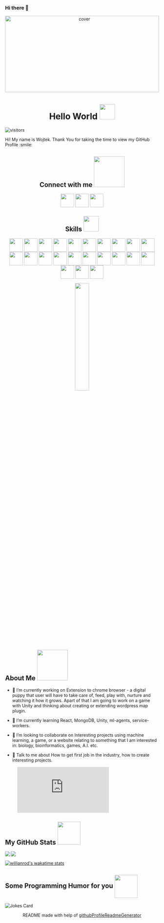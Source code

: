 ### Hi there 👋

<!--
**koval77/koval77** is a ✨ _special_ ✨ repository because its `README.md` (this file) appears on your GitHub profile.

Here are some ideas to get you started:

- 🔭 I’m currently working on ...
- 🌱 I’m currently learning ...
- 👯 I’m looking to collaborate on ...
- 🤔 I’m looking for help with ...
- 💬 Ask me about ...
- 📫 How to reach me: ...
- 😄 Pronouns: ...
- ⚡ Fun fact: ...
-->

<div align="center">
<img width="100%" height = "250px" src="https://cdn.pixabay.com/photo/2018/01/14/23/12/nature-3082832_1280.jpg" alt="cover" />
</div>

<h1 align='center'> Hello World <img src = "https://raw.githubusercontent.com/MartinHeinz/MartinHeinz/master/wave.gif" width = 50px> </h1>
<p align='center'>

![visitors](https://visitor-badge.glitch.me/badge?page_id=koval77.koval77)

</p>
<div size='20px'> Hi! My name is Wojtek. Thank You for taking the time to view my GitHub Profile :smile: 
<h2 align='center'> Connect with me <img src='https://raw.githubusercontent.com/ShahriarShafin/ShahriarShafin/main/Assets/handshake.gif' width="100px"> </h2>
<p align = 'center'>
<a href = 'https://www.linkedin.com/in/wojtekkozlowski78'> <img width = '44px' align= 'center' src="https://raw.githubusercontent.com/rahulbanerjee26/githubAboutMeGenerator/main/icons/linked-in-alt.svg"/></a> 
<a href = 'https://codepen.io/Wojtek77'> <img width = '44px' align= 'center' src="https://raw.githubusercontent.com/rahulbanerjee26/githubAboutMeGenerator/main/icons/portfolio.png"/></a> 
<a href = 'https://www.github.com/koval77'> <img width = '44px' align= 'center' src="https://raw.githubusercontent.com/rahulbanerjee26/githubAboutMeGenerator/main/icons/github.svg"/></a> 

</p>
</div>

<h2 align='center'> Skills <img src = "https://media2.giphy.com/media/QssGEmpkyEOhBCb7e1/giphy.gif?cid=ecf05e47a0n3gi1bfqntqmob8g9aid1oyj2wr3ds3mg700bl&rid=giphy.gif" width = 50px> </h2>
<p align = 'center'>
<img width ='44px' align='center' src ='https://raw.githubusercontent.com/rahulbanerjee26/githubAboutMeGenerator/main/icons/azure.svg'>
<img width ='44px' align='center' src ='https://raw.githubusercontent.com/rahulbanerjee26/githubAboutMeGenerator/main/icons/blender.svg'>
<img width ='44px' align='center' src ='https://raw.githubusercontent.com/rahulbanerjee26/githubAboutMeGenerator/main/icons/bootstrap.svg'>
<img width ='44px' align='center' src ='https://raw.githubusercontent.com/rahulbanerjee26/githubAboutMeGenerator/main/icons/codepen.svg'>
<img width ='44px' align='center' src ='https://raw.githubusercontent.com/rahulbanerjee26/githubAboutMeGenerator/main/icons/csharp.svg'>
<img width ='44px' align='center' src ='https://raw.githubusercontent.com/rahulbanerjee26/githubAboutMeGenerator/main/icons/css.svg'>
<img width ='44px' align='center' src ='https://raw.githubusercontent.com/rahulbanerjee26/githubAboutMeGenerator/main/icons/dotnet.svg'>
<img width ='44px' align='center' src ='https://raw.githubusercontent.com/rahulbanerjee26/githubAboutMeGenerator/main/icons/flask.svg'>
<img width ='44px' align='center' src ='https://raw.githubusercontent.com/rahulbanerjee26/githubAboutMeGenerator/main/icons/git.svg'>
<img width ='44px' align='center' src ='https://raw.githubusercontent.com/rahulbanerjee26/githubAboutMeGenerator/main/icons/html.svg'>
<img width ='44px' align='center' src ='https://raw.githubusercontent.com/rahulbanerjee26/githubAboutMeGenerator/main/icons/javascript.svg'>
<img width ='44px' align='center' src ='https://raw.githubusercontent.com/rahulbanerjee26/githubAboutMeGenerator/main/icons/illustrator.svg'>
<img width ='44px' align='center' src ='https://raw.githubusercontent.com/rahulbanerjee26/githubAboutMeGenerator/main/icons/mariadb.svg'>
<img width ='44px' align='center' src ='https://raw.githubusercontent.com/rahulbanerjee26/githubAboutMeGenerator/main/icons/mysql.svg'>
<img width ='44px' align='center' src ='https://raw.githubusercontent.com/rahulbanerjee26/githubAboutMeGenerator/main/icons/mongodb.svg'>
<img width ='44px' align='center' src ='https://raw.githubusercontent.com/rahulbanerjee26/githubAboutMeGenerator/main/icons/nodejs.svg'>
<img width ='44px' align='center' src ='https://raw.githubusercontent.com/rahulbanerjee26/githubAboutMeGenerator/main/icons/photoshop.svg'>
<img width ='44px' align='center' src ='https://raw.githubusercontent.com/rahulbanerjee26/githubAboutMeGenerator/main/icons/php.svg'>
<img width ='44px' align='center' src ='https://raw.githubusercontent.com/rahulbanerjee26/githubAboutMeGenerator/main/icons/python.svg'>
<img width ='44px' align='center' src ='https://raw.githubusercontent.com/rahulbanerjee26/githubAboutMeGenerator/main/icons/reactjs.svg'>
<img width ='44px' align='center' src ='https://raw.githubusercontent.com/rahulbanerjee26/githubAboutMeGenerator/main/icons/sqlite.svg'>
<img width ='44px' align='center' src ='https://raw.githubusercontent.com/rahulbanerjee26/githubAboutMeGenerator/main/icons/unity.svg'>
<img width ='44px' align='center' src ='https://raw.githubusercontent.com/rahulbanerjee26/githubAboutMeGenerator/main/icons/wordpress.svg'>
<br>
</p>
<div align='center'>
<img width ='30%' height = '30%'  src='https://cdn.pixabay.com/photo/2018/09/24/08/31/pixel-cells-3699334_1280.png'/>
</div>
<h2> About Me <img src = "https://media0.giphy.com/media/KDDpcKigbfFpnejZs6/giphy.gif?cid=ecf05e47oy6f4zjs8g1qoiystc56cu7r9tb8a1fe76e05oty&rid=giphy.gif" width = 100px></h2>

- 🔭 I’m currently working on Extension to chrome browser - a digital puppy that user will have to take care of, feed, play with, nurture and watching it how it grows. Apart of that I am going to work on a game with Unity and thinking about creating or extending wordpress map plugin.

- 🌱 I’m currently learning React, MongoDB, Unity, ml-agents, service-workers. 

- 👯 I’m looking to collaborate on Interesting projects using machine learning, a game, or a website relating to something that I am interested in: biology, bioinformatics, games, A.I. etc. 

- 💬 Talk to me about How to get first job in the industry, how to create interesting projects. 



<figure><embed src="https://wakatime.com/share/@57eb61df-aed2-4a17-8173-613b54163dd6/ee733fc4-d1ea-4503-9dc9-57613c83e543.svg"></embed></figure>
<h2> My GitHub Stats <img src='https://media1.giphy.com/media/du3J3cXyzhj75IOgvA/giphy.gif?cid=ecf05e47x2g034i9pzwtzzsd3xgg2w9nr94t4tflbbgo3008&rid=giphy.gif' width='75px'> </h2>
<a href="https://github.com/anuraghazra/github-readme-stats">
<img align="left" src="https://github-readme-stats.vercel.app/api?username=koval77&count_private=true&show_icons=true&theme=default" />
</a>
<a href="https://github.com/anuraghazra/convoychat">
<img align="center" src="https://github-readme-stats.vercel.app/api/top-langs/?username=koval77&theme=default" />
</a>

<!-- BLOG-POST-LIST:START -->
<!-- BLOG-POST-LIST:END -->


[![willianrod's wakatime stats](https://github-readme-stats.vercel.app/api/wakatime?username=koval77)](https://github.com/anuraghazra/github-readme-stats)
<h2> Some Programming Humor for you <img align ='center' src='https://media2.giphy.com/media/UQDSBzfyiBKvgFcSTw/giphy.gif?cid=ecf05e47p3cd513axbek3f56ti3jzizq8hincw20jauyyfyw&rid=giphy.gif' width = '75px'></h2>

![Jokes Card](https://readme-jokes.vercel.app/api?theme=radical)


<footer align='center'>README made with help of <a href='https://github.com/rahulbanerjee26/githubProfileReadmeGenerator'>githubProfileReadmeGenerator</a> </footer>
